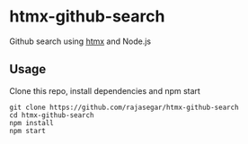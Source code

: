 # htmx-github-search
Github search using [htmx](https://htmx.org) and Node.js

## Usage
Clone this repo, install dependencies and npm start
```
git clone https://github.com/rajasegar/htmx-github-search
cd htmx-github-search
npm install
npm start
```
